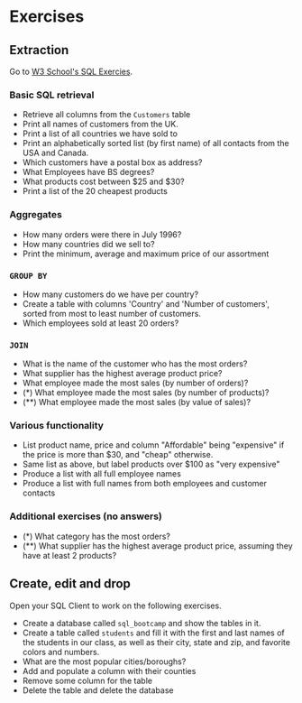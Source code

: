 # Exercises


## Extraction

Go to [W3 School's SQL Exercies](http://www.w3schools.com/sql/trysql.asp?filename=trysql_select_all).


### Basic SQL retrieval


- Retrieve all columns from the `Customers` table
- Print all names of customers from the UK.
- Print a list of all countries we have sold to
- Print an alphabetically sorted list (by first name) of all contacts from the USA and Canada.
- Which customers have a postal box as address?
- What Employees have BS degrees?
- What products cost between $25 and $30?
- Print a list of the 20 cheapest products


### Aggregates


- How many orders were there in July 1996?
- How many countries did we sell to?
- Print the minimum, average and maximum price of our assortment


### `GROUP BY`

- How many customers do we have per country?
- Create a table with columns 'Country' and 'Number of customers', sorted from most to least number of customers.
- Which employees sold at least 20 orders?


### `JOIN`


- What is the name of the customer who has the most orders?
- What supplier has the highest average product price?
- What employee made the most sales (by number of orders)?
- (*) What employee made the most sales (by number of products)?
- (**) What employee made the most sales (by value of sales)?


### Various functionality

- List product name, price and column "Affordable" being "expensive" if the price is more than $30, and "cheap" otherwise.
- Same list as above, but label products over $100 as "very expensive"
- Produce a list with all full employee names
- Produce a list with full names from both employees and customer contacts


### Additional exercises (no answers)

- (*) What category has the most orders?
- (**) What supplier has the highest average product price, assuming they have at least 2 products?



## Create, edit and drop

Open your SQL Client to work on the following exercises.


- Create a database called `sql_bootcamp` and show the tables in it.
- Create a table called `students` and fill it with the first and last names of the students in our class,
as well as their city, state and zip, and favorite colors and numbers.
- What are the most popular cities/boroughs?
- Add and populate a column with their counties
- Remove some column for the table
- Delete the table and delete the database
